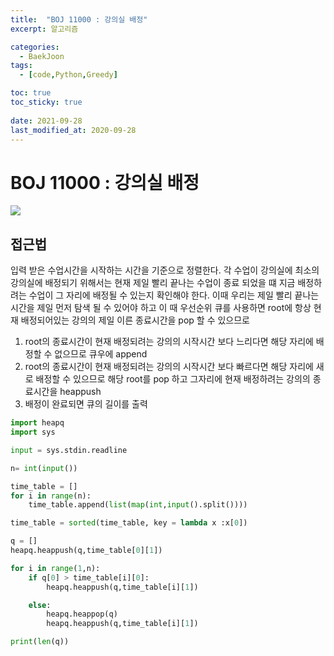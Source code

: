 ```yaml
---
title:  "BOJ 11000 : 강의실 배정"
excerpt: 알고리즘

categories:
  - BaekJoon
tags:
  - [code,Python,Greedy]

toc: true
toc_sticky: true
 
date: 2021-09-28
last_modified_at: 2020-09-28
---
```


# BOJ 11000 : 강의실 배정

![](/yuhyeongeun-kor.github.com/assets/images/09-28-09-06.png)

## 접근법
입력 받은 수업시간을 시작하는 시간을 기준으로 정렬한다. 
각 수업이 강의실에 최소의 강의실에 배정되기 위해서는 현재 제일 빨리 끝나는 수업이 종료 되었을 떄
지금 배정하려는 수업이 그 자리에 배정될 수 있는지 확인해야 한다.
이때 우리는 제일 빨리 끝나는 시간을 제일 먼저 탐색 될 수 있어야 하고 이 때 우선순위 큐를 사용하면
root에 항상 현재 배정되어있는 강의의 제일 이른 종료시간을 pop 할 수 있으므로 

1. root의 종료시간이 현재 배정되려는 강의의 시작시간 보다 느리다면 해당 자리에 배정할 수 없으므로 큐우에 append
2. root의 종료시간이 현재 배정되려는 강의의 시작시간 보다 빠르다면 해당 자리에 새로 배정할 수 있으므로 해당 root를 pop 하고 그자리에 현재 배정하려는 강의의 종료시간을 heappush
3. 배정이 완료되면 큐의 길이를 출력

``` python
import heapq
import sys

input = sys.stdin.readline

n= int(input())

time_table = []
for i in range(n):
    time_table.append(list(map(int,input().split())))

time_table = sorted(time_table, key = lambda x :x[0])

q = []
heapq.heappush(q,time_table[0][1])

for i in range(1,n):
    if q[0] > time_table[i][0]:
        heapq.heappush(q,time_table[i][1])

    else:
        heapq.heappop(q)
        heapq.heappush(q,time_table[i][1])

print(len(q)) 
```



